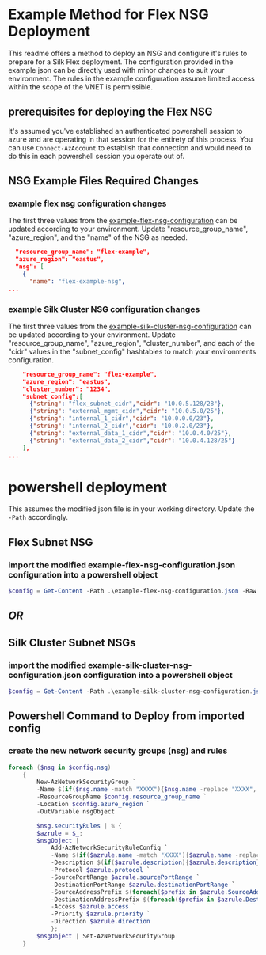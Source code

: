 # Example Method for Flex NSG Deployment

This readme offers a method to deploy an NSG and configure it's rules to prepare for a Silk Flex deployment.  The configuration provided in the example json can be directly used with minor changes to suit your environment.  The rules in the example configuration assume limited access within the scope of the VNET is permissible.


## prerequisites for deploying the Flex NSG
It's assumed you've established an authenticated powershell session to azure and are operating in that session for the entirety of this process. You can use `Connect-AzAccount` to establish that connection and would need to do this in each powershell session you operate out of.

## NSG Example Files Required Changes
### example flex nsg configuration changes
The first three values from the [example-flex-nsg-configuration](example-flex-nsg-configuration.json) can be updated according to your environment.
Update "resource_group_name", "azure_region", and the "name" of the NSG as needed.

```json
  "resource_group_name": "flex-example",
  "azure_region": "eastus",
  "nsg": [
    {
      "name": "flex-example-nsg",
...
```

### example Silk Cluster NSG configuration changes
The first three values from the [example-silk-cluster-nsg-configuration](example-silk-cluster-nsg-configuration.json) can be updated according to your environment.
Update "resource_group_name", "azure_region", "cluster_number", and each of the "cidr" values in the "subnet_config" hashtables to match your environments configuration.
```json
    "resource_group_name": "flex-example",
    "azure_region": "eastus",
    "cluster_number": "1234",
    "subnet_config":[
      {"string": "flex_subnet_cidr","cidr": "10.0.5.128/28"},
      {"string": "external_mgmt_cidr","cidr": "10.0.5.0/25"},
      {"string": "internal_1_cidr","cidr": "10.0.0.0/23"},
      {"string": "internal_2_cidr","cidr": "10.0.2.0/23"},
      {"string": "external_data_1_cidr","cidr": "10.0.4.0/25"},
      {"string": "external_data_2_cidr","cidr": "10.0.4.128/25"}
    ],
...
```


# powershell deployment
This assumes the modified json file is in your working directory.  Update the `-Path` accordingly.
## Flex Subnet NSG
### import the modified example-flex-nsg-configuration.json configuration into a powershell object
```powershell
$config = Get-Content -Path .\example-flex-nsg-configuration.json -Raw | ConvertFrom-Json -Depth 100
```

## *OR*

## Silk Cluster Subnet NSGs
### import the modified example-silk-cluster-nsg-configuration.json configuration into a powershell object
```powershell
$config = Get-Content -Path .\example-silk-cluster-nsg-configuration.json -Raw | ConvertFrom-Json -Depth 100
```

## Powershell Command to Deploy from imported config
### create the new network security groups (nsg) and rules
```powershell
foreach ($nsg in $config.nsg)
    {
        New-AzNetworkSecurityGroup `
        -Name $(if($nsg.name -match "XXXX"){$nsg.name -replace "XXXX", $config.cluster_number}else{$nsg.name})`
        -ResourceGroupName $config.resource_group_name `
        -Location $config.azure_region `
        -OutVariable nsgObject

        $nsg.securityRules | % {
        $azrule = $_;
        $nsgObject |
            Add-AzNetworkSecurityRuleConfig `
            -Name $(if($azrule.name -match "XXXX"){$azrule.name -replace "XXXX", $config.cluster_number}else{$azrule.name})`
            -Description $(if($azrule.description){$azrule.description}else{$azrule.name -replace ".*XXXX-network(.*)", '$1' -replace '-', ' '}) `
            -Protocol $azrule.protocol `
            -SourcePortRange $azrule.sourcePortRange `
            -DestinationPortRange $azrule.destinationPortRange `
            -SourceAddressPrefix $(foreach($prefix in $azrule.SourceAddressPrefix){if($prefix -in $config.subnet_config.string){$($config.subnet_config | ? string -eq $prefix).cidr}else{$prefix}}) `
            -DestinationAddressPrefix $(foreach($prefix in $azrule.DestinationAddressPrefix){if($prefix -in $config.subnet_config.string){$($config.subnet_config | ? string -eq $prefix).cidr}else{$prefix}}) `
            -Access $azrule.access `
            -Priority $azrule.priority `
            -Direction $azrule.direction
            };
        $nsgObject | Set-AzNetworkSecurityGroup
    }
```
